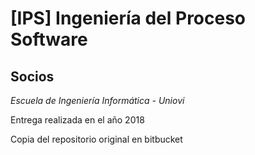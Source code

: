 # [IPS]  Ingeniería del Proceso Software

## Socios

*Escuela de Ingeniería Informática - Uniovi*

Entrega realizada en el año 2018

Copia del repositorio original en bitbucket
